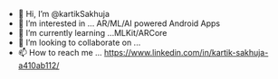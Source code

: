 - 👋 Hi, I’m @kartikSakhuja
- 👀 I’m interested in ... AR/ML/AI powered Android Apps 
- 🌱 I’m currently learning ...MLKit/ARCore
- 💞️ I’m looking to collaborate on ...
- 📫 How to reach me ... https://www.linkedin.com/in/kartik-sakhuja-a410ab112/

<!---
kartikSakhuja/kartikSakhuja is a ✨ special ✨ repository because its `README.md` (this file) appears on your GitHub profile.
You can click the Preview link to take a look at your changes.
--->
